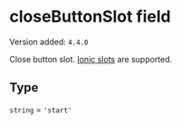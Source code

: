 # closeButtonSlot field

Version added: `4.4.0`

Close button slot. <a href="https://ionicframework.com/docs/api/buttons#buttons-placement" target="_blank">Ionic slots</a> are supported.

## Type

`string` = `'start'`
